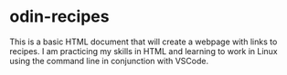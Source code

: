 # odin-recipes
This is a basic HTML document that will create a webpage with links to recipes. I am practicing my skills in HTML and learning to work in Linux using the command line in conjunction with VSCode.